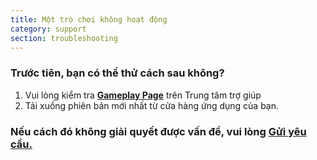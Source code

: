```yaml
---
title: Một trò chơi không hoạt động
category: support
section: troubleshooting
---
```

### Trước tiên, bạn có thể thử cách sau không?

1. Vui lòng kiểm tra **[Gameplay Page](https://help.Studycat.com/hc/en-us/categories/34781881763353-Gameplay)** trên Trung tâm trợ giúp
2. Tải xuống phiên bản mới nhất từ ​​cửa hàng ứng dụng của bạn.

### Nếu cách đó không giải quyết được vấn đề, vui lòng [Gửi yêu cầu.](https://help.Studycat.com/hc/en-gb/requests/new)